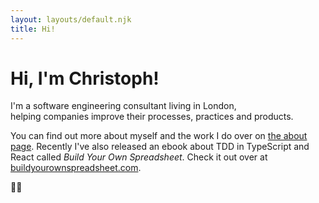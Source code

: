```yaml
---
layout: layouts/default.njk
title: Hi!
---
```


# Hi, I'm Christoph!

I'm a software engineering consultant living in London,<br />
helping companies improve their processes, practices and products.

You can find out more about myself and the work I do over on <a href ="/about/">the about page</a>.
Recently I've also released an ebook about TDD in TypeScript and React called <em>Build Your Own Spreadsheet</em>.
Check it out over at <a href="https://buildyourownspreadsheet.com" ref="external">buildyourownspreadsheet.com</a>.

&#9996;&#127995;
